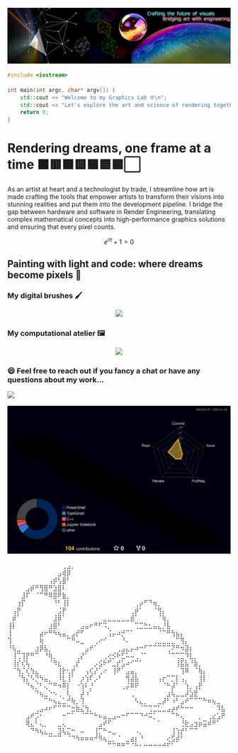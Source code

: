 <p align="center">
  <img src="assets/ariargenta-banner.png" alt="Banner">
</p>

```cpp
#include <iostream>

int main(int argc, char* argv[]) {
    std::cout << "Welcome to my Graphics Lab 🤓\n";
    std::cout << "Let's explore the art and science of rendering together!\n";
    return 0;
}

```

# Rendering dreams, one frame at a time ⬛🟥🟧🟨🟩🟦🟪⬜️
As an artist at heart and a technologist by trade, I streamline how art is made crafting the tools that empower artists to transform their visions into stunning realities and put them into the development pipeline. I bridge the gap between hardware and software in Render Engineering, translating complex mathematical concepts into high-performance graphics solutions and ensuring that every pixel counts.

$$ e^{i \pi} + 1 = 0 $$

## Painting with light and code: where dreams become pixels 🎨
### My digital brushes 🖌️
<p align="center">
  <a href="https://skillicons.dev">
    <img src="https://skillicons.dev/icons?i=c,cpp,cs,css,go,html,java,javascript,latex,python,rust,typescript&theme=dark&perline=50"/>
  </a>
</p>


### My computational atelier 🖼️
<p align="center">
  <a href="https://skillicons.dev">
    <img src="https://skillicons.dev/icons?i=apple,azure,bash,blender,cmake,docker,figma,godot,linux,nodejs,nginx,npm,mongodb,postgres,powershell,regex,sqlite,unity,unreal,visualstudio,vscode,wasm,windows&theme=dark&perline=50"/>
  </a>
</p>

### 😄 Feel free to reach out if you fancy a chat or have any questions about my work...
<p align="left">
  <a href="https://www.linkedin.com/in/ariargenta">
    <img src="https://skillicons.dev/icons?i=linkedin"/>
  </a>
</p>

![3D Contribution Calendar](profile-3d-contrib/profile-night-rainbow.svg)

⠀⠀⠀⠀⠀⠀⠀⠀⠀⠀⠀⠀⢀⣠⡀⠀⠀⠀⠀⠀⠀⠀⠀⠀⠀⠀⠀⠀⠀⠀⠀⠀⠀⠀⠀⠀⠀⠀⠀⠀⠀⠀⠀⠀⠀⠀⠀⠀
⠀⠀⠀⠀⠀⠀⠀⠀⠀⠀⠀⣠⢾⡿⠀⠀⠀⠀⠀⠀⠀⠀⠀⠀⠀⠀⠀⠀⠀⠀⠀⠀⠀⠀⠀⠀⠀⠀⠀⠀⠀⠀⠀⠀⠀⠀⠀⠀
⠀⠀⠀⠀⠀⠀⠀⠀⠀⢠⡾⢣⣿⠃⠀⠀⠀⠀⠀⠀⠀⠀⠀⠀⠀⠀⠀⠀⠀⠀⠀⠀⠀⠀⠀⠀⠀⠀⠀⠀⠀⠀⠀⠀⠀⠀⠀⠀
⠀⠀⠀⠀⣠⡾⠛⢻⣿⠛⣱⣿⠇⠀⠀⠀⠀⠀⠀⠀⠀⠀⠀⠀⠀⠀⠀⠀⠀⠀⠀⠀⠀⠀⠀⠀⠀⠀⠀⠀⠀⠀⠀⠀⠀⠀⠀⠀
⠀⠀⠀⣸⠏⠀⠈⠉⠛⠿⣿⠟⣷⡀⠀⠀⠀⠀⠀⠀⠀⠀⠀⠀⠀⠀⠀⠀⠀⠀⠀⠀⠀⠀⠀⠀⠀⠀⠀⠀⠀⠀⠀⠀⠀⠀⠀⠀
⠀⠀⢰⡏⠀⠀⠀⠀⠀⠀⠘⠃⢸⡇⠀⠀⠀⠀⠀⠀⠀⠀⠀⠀⠀⠀⠀⠀⢀⡴⠋⠙⢶⡀⠀⠀⠀⠀⠀⠀⠀⠀⠀⠀⠀⠀⠀⠀
⠀⢠⡟⠀⠀⠀⠀⠀⠀⠀⠀⣨⡟⠀⠀⠀⠀⠀⠀⠀⠀⠀⠀⠀⠀⠀⠀⢀⡾⠁⠀⠀⠈⢻⡄⠀⠀⠀⠀⠀⠀⠀⠀⠀⠀⠀⠀⠀
⠀⡾⠁⠀⠀⠀⠀⠀⠀⠀⣸⡿⠁⠀⠀⠀⠀⠀⠀⠀⠀⣀⣀⣀⣀⣀⣀⣾⠁⠀⠀⠀⠀⠈⢷⡀⠀⠀⠀⠀⠀⠀⠀⠀⠀⠀⠀⠀
⢸⡇⠀⠀⠀⠀⠀⠀⠀⣰⣿⠃⠀⠀⠀⠀⣠⣤⠖⠛⠋⠩⡀⠀⠀⠀⠀⠀⢉⣉⣓⣂⣤⣄⡘⣧⠀⠀⠀⠀⠀⠀⠀⠀⠀⠀⠀⠀
⢸⠀⠀⠀⠀⠀⠀⣴⠖⠛⠳⢦⣤⡀⣠⡞⠋⠀⠀⠀⠀⠀⢨⡤⠴⡚⠉⠁⠀⠀⠀⠀⠀⠈⠉⠛⢳⣦⡄⠀⠀⠀⠀⠀⠀⠀⠀⠀
⢹⠀⠀⠀⠀⠀⠀⢷⠀⠀⠀⠀⠀⠉⠛⠤⣀⠀⠀⢀⠔⠊⠀⠀⠀⠘⠄⠀⠀⠀⠀⠀⢀⣀⣀⣀⣀⠉⢻⡄⠀⠀⠀⠀⠀⠀⠀⠀
⠘⢧⣀⠀⠀⠀⣰⡿⣧⡀⠀⠀⠀⠀⠀⠀⠀⣠⠞⠁⠀⠀⠀⠀⢀⣠⣄⡤⠴⠒⠋⠉⠉⠉⠉⢉⠝⠛⠲⣽⡆⠀⠀⠀⠀⠀⠀⠀
⠀⢸⢉⢹⡟⠛⠉⠀⠘⢷⡀⠀⠀⠀⠀⢀⡜⠁⠀⠀⠀⢀⢔⡪⠗⣋⠥⠤⢀⠈⠁⠀⠀⠀⠀⠈⠉⢉⣉⠹⣇⡀⠀⠀⠀⠀⠀⠀
⠀⢸⡎⢎⢧⠀⠀⠀⠀⠈⠻⣆⠀⠀⢀⡞⠀⠀⠀⡠⣪⠗⠋⣀⡞⣡⠴⠊⠉⠁⠀⠀⠀⠀⠀⠀⠀⢸⣯⣧⠘⣷⡀⠀⠀⠀⠀⠀
⠀⠈⢳⡈⢎⢳⣄⠀⠀⠀⠀⢸⡗⢂⡞⠀⠀⢠⢎⡜⢁⠔⠀⢸⠟⠁⣠⣤⡀⠀⠀⠀⠀⠀⠀⠀⠀⠀⢹⠿⠀⠈⢷⡄⠀⠀⠀⠀
⠀⠀⠈⢳⡌⠣⡙⠳⣤⡀⠀⠸⣇⢸⠁⠀⡰⢱⠏⡠⠃⠀⠀⠀⠀⠀⢻⣼⣧⠀⠀⠀⠀⢠⡖⠉⡉⡇⢠⡀⠀⠀⢸⡇⠀⠀⠀⠀
⠀⠀⠀⠀⠙⢦⡈⠃⢄⠉⠛⠲⠿⡇⠀⠐⢱⠇⡘⠀⠀⠀⠀⠀⠀⢀⡬⠿⠟⠀⠀⠀⠀⠀⠈⠓⡼⠁⠀⢱⡀⢠⡟⠀⠀⠀⠀⠀
⠀⠀⠀⠀⠀⠀⠙⢦⣀⠑⠢⢀⠀⢇⠀⠀⡼⠰⠁⠀⠀⠀⠀⠀⠀⠀⠀⢀⠀⠀⠀⠀⠀⠀⠀⣰⢧⣀⣀⡼⣱⣟⠀⠀⠀⠀⠀⠀
⠀⠀⠀⠀⠀⠀⠀⠀⠉⠓⢦⣄⣁⠚⢷⡀⢹⠀⠀⠀⠀⠀⠀⠀⠀⠀⠀⠀⠣⣄⡀⠀⠀⣀⡼⠃⠰⠃⣠⠞⠉⠉⠉⠓⠶⢦⣀⠀
⠀⠀⠀⠀⠀⠀⢀⣠⠴⠖⠋⠉⠉⠉⣒⣷⣌⢳⡀⠀⠀⠀⠀⠀⠀⠀⠀⠀⠀⠈⠉⢉⣉⣁⣀⣠⡴⠞⠓⠒⠒⠀⠀⠀⠀⠀⠹⣧
⠀⠀⠀⠀⣠⠞⡩⠂⠀⠀⠀⠀⠒⠉⠁⠀⠈⠉⠉⠓⠦⣤⣀⣠⠤⠒⠋⠉⠉⠙⠚⠭⡁⠀⠀⠀⠉⠓⢄⠀⠀⠀⡀⠀⢀⣔⣡⠟
⠀⠀⠀⠀⢿⣄⠃⢄⡀⠀⠀⣀⢄⠀⠀⠀⠀⠀⠀⠀⣠⠞⠋⠀⠀⠀⠀⠀⠀⠀⠀⠀⠀⠁⠀⠀⠀⠀⢘⣗⣠⣲⡶⣭⠾⠛⠁⠀
⠀⠀⠀⠀⠀⠙⠳⢦⣄⣀⠀⣹⢧⣍⠒⠀⠤⠀⠀⢸⡉⠓⠤⣀⠀⠀⠀⠀⠠⡀⠀⠀⠀⠀⠀⠀⢸⢱⡞⠃⠉⠉⠀⠀⠀⠀⠀⠀
⠀⠀⠀⠀⠀⠀⠀⠀⠀⠉⠉⠉⠀⠈⠙⠳⠶⠶⠶⠚⠻⢦⣀⡀⠈⠀⣀⣴⡆⠘⠀⠀⠀⠀⠀⢔⣫⡾⠃⠀⠀⠀⠀⠀⠀⠀⠀⠀
⠀⠀⠀⠀⠀⠀⠀⠀⠀⠀⠀⠀⠀⠀⠀⠀⠀⠀⠀⠀⠀⠀⠉⠉⠛⠛⠉⠈⠓⠂⠒⠒⠒⠒⠚⠋⠁⠀⠀⠀⠀⠀⠀⠀⠀⠀⠀⠀
